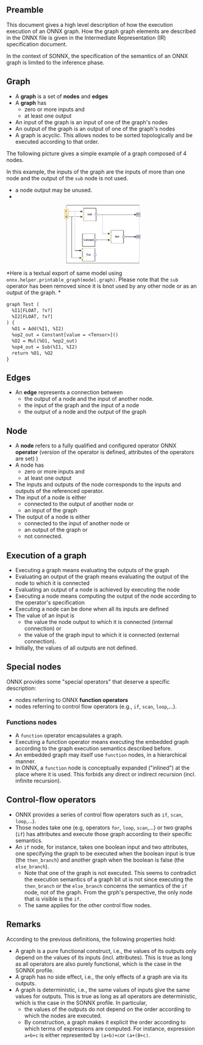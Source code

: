 ## Preamble

This document gives a high level description of how the execution execution of an ONNX graph. How the graph graph elements are described in the ONNX file is given in the Intermediate Representation (IR) specification document.

In the context of SONNX, the specification of the semantics of an ONNX graph is limited to the inference phase.  

## Graph

- A **graph** is a set of  **nodes** and **edges**
- A **graph** has 
  - zero or more inputs and 
  - at least one output
- An input of the graph is an input of one of the graph's nodes
- An output of the graph is an output of one of the graph's nodes
- A graph is acyclic. This allows nodes to be sorted topologically and be executed according to that order.
   
The following picture gives a simple example of a graph composed of 4 nodes.

 In this example, the inputs of the graph are the inputs of more than one node and the output of the `sub` node is not used.
 - a node output may be unused.  
- 
<p align="center">
<img src="./imgs/graph.png" width="200" />
</p>

*Here is a textual export of same model using `onnx.helper.printable_graph(model.graph)`. Please note that the `sub` operator has been removed since it is bnot used by any other node or as an output of the graph. *
```
graph Test (
  %I1[FLOAT, ?x?]
  %I2[FLOAT, ?x?]
) {
  %O1 = Add(%I1, %I2)
  %op2_out = Constant[value = <Tensor>]()
  %O2 = Mul(%O1, %op2_out)
  %op4_out = Sub(%I1, %I2)
  return %O1, %O2
}
```
## Edges
- An **edge** represents a connection between 
  - the output of a node and the input of another node. 
  - the input of the graph and the input of a node
  - the output of a node and the output of the graph
  
## Node
- A **node** refers to a fully qualified and configured operator ONNX **operator** (version of the operator is defined, attributes of the operators are set) )
- A node has 
  - zero or more inputs and 
  - at least one output
- The inputs and outputs of the node corresponds to the inputs and outputs of the referenced operator.  
- The input of a node is either 
  - connected to the output of another node or
  - an input of the graph
- The output of a node is either 
  - connected to the input of another node or
  - an output of the graph or
  - not connected.

## Execution of a graph
- Executing a graph means evaluating the outputs of the graph
- Evaluating an output of the graph means evaluating the output of the node to which it is connected
- Evaluating an output of a node is achieved by executing the node
- Executing a node means computing the output of the node according to the operator's specification
- Executing a node can be done when all its inputs are defined
- The value of an input is 
  - the value the node output to which it is connected (internal connection) or 
  - the value of the graph input to which it is connected (external connection). 
- Initially, the values of all outputs are not defined. 

## Special nodes
ONNX provides some "special operators" that deserve a specific description:  
- nodes referring to ONNX **function operators**
- nodes referring to control flow operators  (e.g., `if`, `scan`, `loop`,...). 

### Functions nodes
- A `function` operator encapsulates a graph. 
- Executing a function operator means executing the embedded graph according to the graph execution semantics described before. 
- An embedded graph may itself use `function` nodes, in a hierarchical manner. 
- In ONNX, a `function` node is conceptually expanded ("inlined") at the place where it is used. This forbids any direct or indirect recursion (incl. infinite recursion). 


## Control-flow operators 
- ONNX provides a series of control flow operators such as `if`, `scan`, `loop`,...). 
- Those nodes take one (e.g, operators `for`, `loop`, `scan`,...) or two graphs (`if`) has attributes and execute those graph according to their specific semantics. 
- An `if` node, for instance, takes one boolean input and two attributes, one specifying the graph to be executed when the boolean input is true (the `then_branch`) and another graph when the boolean is false (the `else_branch`). 
  - Note that one of the graph is not executed. This seems to contradict the execution semantics of a graph bit ut is not since executing the `then_branch` or the `else_branch` concerns the semantics of the `if` node, not of the graph. From the grph's perspective, the only node that is visible is the `if`. 
  - The same applies for the other control flow nodes.  

## Remarks
According to the previous definitions, the following properties hold:
- A graph is a pure functional construct, i.e., the values of its outputs only depend on the values of its inputs (incl. attributes). This is true as long as all operators are also purely functional, which is the case in the SONNX profile. 
- A graph has no side effect, i.e., the only effects of a graph are via its outputs.
- A graph is deterministic, i.e., the same values of inputs give the same values for outputs. This is true as long as all operators are deterministic, which is the case in the SONNX profile. In particular, 
  - the values of the outputs do not depend on the order according to which the nodes are executed.
  - By construction, a graph makes it explicit the order according to which terms of expressions are computed. For instance, expression `a+b+c` is either represented by `(a+b)+c`or `(a+(B+c)`.  
